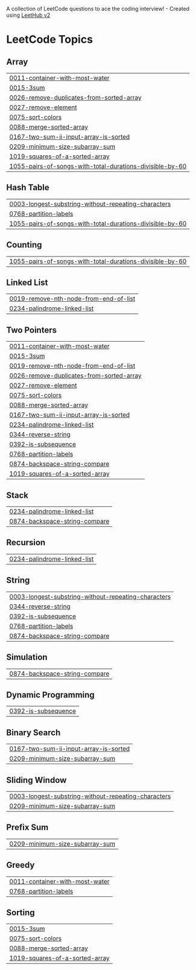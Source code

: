 A collection of LeetCode questions to ace the coding interview! - Created using [LeetHub v2](https://github.com/arunbhardwaj/LeetHub-2.0)
<!---LeetCode Topics Start-->
# LeetCode Topics
## Array
|  |
| ------- |
| [0011-container-with-most-water](https://github.com/anjali6789/DSA/tree/master/0011-container-with-most-water) |
| [0015-3sum](https://github.com/anjali6789/DSA/tree/master/0015-3sum) |
| [0026-remove-duplicates-from-sorted-array](https://github.com/anjali6789/DSA/tree/master/0026-remove-duplicates-from-sorted-array) |
| [0027-remove-element](https://github.com/anjali6789/DSA/tree/master/0027-remove-element) |
| [0075-sort-colors](https://github.com/anjali6789/DSA/tree/master/0075-sort-colors) |
| [0088-merge-sorted-array](https://github.com/anjali6789/DSA/tree/master/0088-merge-sorted-array) |
| [0167-two-sum-ii-input-array-is-sorted](https://github.com/anjali6789/DSA/tree/master/0167-two-sum-ii-input-array-is-sorted) |
| [0209-minimum-size-subarray-sum](https://github.com/anjali6789/DSA/tree/master/0209-minimum-size-subarray-sum) |
| [1019-squares-of-a-sorted-array](https://github.com/anjali6789/DSA/tree/master/1019-squares-of-a-sorted-array) |
| [1055-pairs-of-songs-with-total-durations-divisible-by-60](https://github.com/anjali6789/DSA/tree/master/1055-pairs-of-songs-with-total-durations-divisible-by-60) |
## Hash Table
|  |
| ------- |
| [0003-longest-substring-without-repeating-characters](https://github.com/anjali6789/DSA/tree/master/0003-longest-substring-without-repeating-characters) |
| [0768-partition-labels](https://github.com/anjali6789/DSA/tree/master/0768-partition-labels) |
| [1055-pairs-of-songs-with-total-durations-divisible-by-60](https://github.com/anjali6789/DSA/tree/master/1055-pairs-of-songs-with-total-durations-divisible-by-60) |
## Counting
|  |
| ------- |
| [1055-pairs-of-songs-with-total-durations-divisible-by-60](https://github.com/anjali6789/DSA/tree/master/1055-pairs-of-songs-with-total-durations-divisible-by-60) |
## Linked List
|  |
| ------- |
| [0019-remove-nth-node-from-end-of-list](https://github.com/anjali6789/DSA/tree/master/0019-remove-nth-node-from-end-of-list) |
| [0234-palindrome-linked-list](https://github.com/anjali6789/DSA/tree/master/0234-palindrome-linked-list) |
## Two Pointers
|  |
| ------- |
| [0011-container-with-most-water](https://github.com/anjali6789/DSA/tree/master/0011-container-with-most-water) |
| [0015-3sum](https://github.com/anjali6789/DSA/tree/master/0015-3sum) |
| [0019-remove-nth-node-from-end-of-list](https://github.com/anjali6789/DSA/tree/master/0019-remove-nth-node-from-end-of-list) |
| [0026-remove-duplicates-from-sorted-array](https://github.com/anjali6789/DSA/tree/master/0026-remove-duplicates-from-sorted-array) |
| [0027-remove-element](https://github.com/anjali6789/DSA/tree/master/0027-remove-element) |
| [0075-sort-colors](https://github.com/anjali6789/DSA/tree/master/0075-sort-colors) |
| [0088-merge-sorted-array](https://github.com/anjali6789/DSA/tree/master/0088-merge-sorted-array) |
| [0167-two-sum-ii-input-array-is-sorted](https://github.com/anjali6789/DSA/tree/master/0167-two-sum-ii-input-array-is-sorted) |
| [0234-palindrome-linked-list](https://github.com/anjali6789/DSA/tree/master/0234-palindrome-linked-list) |
| [0344-reverse-string](https://github.com/anjali6789/DSA/tree/master/0344-reverse-string) |
| [0392-is-subsequence](https://github.com/anjali6789/DSA/tree/master/0392-is-subsequence) |
| [0768-partition-labels](https://github.com/anjali6789/DSA/tree/master/0768-partition-labels) |
| [0874-backspace-string-compare](https://github.com/anjali6789/DSA/tree/master/0874-backspace-string-compare) |
| [1019-squares-of-a-sorted-array](https://github.com/anjali6789/DSA/tree/master/1019-squares-of-a-sorted-array) |
## Stack
|  |
| ------- |
| [0234-palindrome-linked-list](https://github.com/anjali6789/DSA/tree/master/0234-palindrome-linked-list) |
| [0874-backspace-string-compare](https://github.com/anjali6789/DSA/tree/master/0874-backspace-string-compare) |
## Recursion
|  |
| ------- |
| [0234-palindrome-linked-list](https://github.com/anjali6789/DSA/tree/master/0234-palindrome-linked-list) |
## String
|  |
| ------- |
| [0003-longest-substring-without-repeating-characters](https://github.com/anjali6789/DSA/tree/master/0003-longest-substring-without-repeating-characters) |
| [0344-reverse-string](https://github.com/anjali6789/DSA/tree/master/0344-reverse-string) |
| [0392-is-subsequence](https://github.com/anjali6789/DSA/tree/master/0392-is-subsequence) |
| [0768-partition-labels](https://github.com/anjali6789/DSA/tree/master/0768-partition-labels) |
| [0874-backspace-string-compare](https://github.com/anjali6789/DSA/tree/master/0874-backspace-string-compare) |
## Simulation
|  |
| ------- |
| [0874-backspace-string-compare](https://github.com/anjali6789/DSA/tree/master/0874-backspace-string-compare) |
## Dynamic Programming
|  |
| ------- |
| [0392-is-subsequence](https://github.com/anjali6789/DSA/tree/master/0392-is-subsequence) |
## Binary Search
|  |
| ------- |
| [0167-two-sum-ii-input-array-is-sorted](https://github.com/anjali6789/DSA/tree/master/0167-two-sum-ii-input-array-is-sorted) |
| [0209-minimum-size-subarray-sum](https://github.com/anjali6789/DSA/tree/master/0209-minimum-size-subarray-sum) |
## Sliding Window
|  |
| ------- |
| [0003-longest-substring-without-repeating-characters](https://github.com/anjali6789/DSA/tree/master/0003-longest-substring-without-repeating-characters) |
| [0209-minimum-size-subarray-sum](https://github.com/anjali6789/DSA/tree/master/0209-minimum-size-subarray-sum) |
## Prefix Sum
|  |
| ------- |
| [0209-minimum-size-subarray-sum](https://github.com/anjali6789/DSA/tree/master/0209-minimum-size-subarray-sum) |
## Greedy
|  |
| ------- |
| [0011-container-with-most-water](https://github.com/anjali6789/DSA/tree/master/0011-container-with-most-water) |
| [0768-partition-labels](https://github.com/anjali6789/DSA/tree/master/0768-partition-labels) |
## Sorting
|  |
| ------- |
| [0015-3sum](https://github.com/anjali6789/DSA/tree/master/0015-3sum) |
| [0075-sort-colors](https://github.com/anjali6789/DSA/tree/master/0075-sort-colors) |
| [0088-merge-sorted-array](https://github.com/anjali6789/DSA/tree/master/0088-merge-sorted-array) |
| [1019-squares-of-a-sorted-array](https://github.com/anjali6789/DSA/tree/master/1019-squares-of-a-sorted-array) |
<!---LeetCode Topics End-->